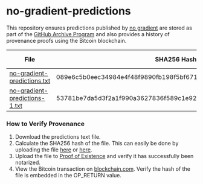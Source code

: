 # no-gradient-predictions
This repository ensures predictions published by [no gradient](https://nogradient.com/2019/11/26/predictions-scorecard/) are stored as part of the [GitHub Archive Program](https://archiveprogram.github.com/) and also provides a history of provenance proofs using the Bitcoin blockchain.

File | SHA256 Hash | Proof of Existence | Bitcoin Transaction
--- | --- | --- | ---
[no-gradient-predictions.txt](https://github.com/octohub/no-gradient-predictions/blob/master/no-gradient-predictions.txt) | 089e6c5b0eec34984e4f48f9890fb198f5bf6719c526a22e2d685867ab18800b | [089e6...](https://proofofexistence.com/detail/089e6c5b0eec34984e4f48f9890fb198f5bf6719c526a22e2d685867ab18800b) | [1b711fecad99896de3f6ecfa6bad51fb81f8e8f74da5e1567bcfa6c61720425e](https://www.blockchain.com/btc/tx/1b711fecad99896de3f6ecfa6bad51fb81f8e8f74da5e1567bcfa6c61720425e)
[no-gradient-predictions-1.txt](https://github.com/octohub/no-gradient-predictions/blob/master/no-gradient-predictions-1.txt) | 53781be7da5d3f2a1f990a3627836f589c1e9264d405c1b8e85670ce0dd231a8 | [53781...](https://proofofexistence.com/detail/53781be7da5d3f2a1f990a3627836f589c1e9264d405c1b8e85670ce0dd231a8) | [1b711fecad99896de3f6ecfa6bad51fb81f8e8f74da5e1567bcfa6c61720425e](https://www.blockchain.com/btc/tx/5a29d5ec1911f98c5618b36702c0d2befc4f3bb15272ffeb16e8abd61905d94f)

### How to Verify Provenance
1. Download the predictions text file.
2. Calculate the SHA256 hash of the file. This can easily be done by uploading the file [here](https://md5file.com/calculator) or [here](https://emn178.github.io/online-tools/sha256_checksum.html).
3. Upload the file to [Proof of Existence](https://proofofexistence.com/) and verify it has successfully been notarized.
4. View the Bitcoin transaction on [blockchain.com](https://www.blockchain.com/). Verify the hash of the file is embedded in the OP_RETURN value.
